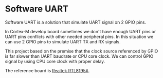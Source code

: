 # Software UART

Software UART is a solution that simulate UART signal on 2 GPIO pins.

In Cortex-M develop board sometimes we don't have enough UART pins or UART pins conflicts with other needed peripheral pins. In this situation we can use 2 GPIO pins to simulate UART TX and RX signals.

This project based on the premise that the clock source referenced by GPIO is far slower than UART baudrate or CPU core clock. We can control GPIO signal by using CPU core clock with proper delay.

The reference board is [Realtek RTL8195A](https://www.amebaiot.com/en/ameba1/).